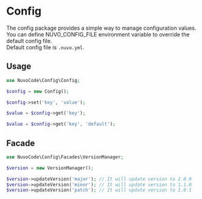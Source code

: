 # Config

The config package provides a simple way to manage configuration values. You can define NUVO_CONFIG_FILE environment variable to override the default config file.<br>
Default config file is `.nuvo.yml`.

## Usage

```php
use NuvoCode\Config\Config;

$config = new Config();

$config->set('key', 'value');

$value = $config->get('key');

$value = $config->get('key', 'default');
```

## Facade

```php
use NuvoCode\Config\Facades\VersionManager;

$version = new VersionManager();

$version->updateVersion('major'); // It will update version to 2.0.0
$version->updateVersion('minor'); // It will update version to 1.1.0
$version->updateVersion('patch'); // It will update version to 1.0.1
```
